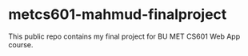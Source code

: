 # metcs601-mahmud-finalproject
This public repo contains my final project for  BU MET CS601 Web App course. 
